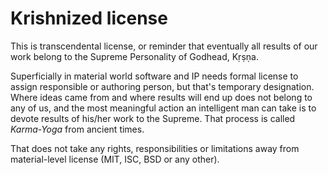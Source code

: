 # Krishnized license

This is transcendental license, or reminder that eventually all results of our work belong to the Supreme Personality of Godhead, Kṛṣṇa.

Superficially in material world software and IP needs formal license to assign responsible or authoring person, but that's temporary designation.
Where ideas came from and where results will end up does not belong to any of us,
and the most meaningful action an intelligent man can take is to devote results of his/her work to the Supreme.
That process is called _Karma-Yoga_ from ancient times.

That does not take any rights, responsibilities or limitations away from material-level license (MIT, ISC, BSD or any other).
